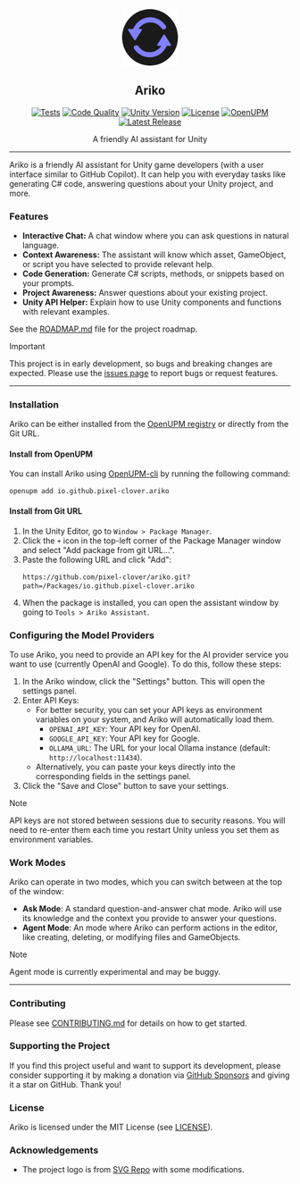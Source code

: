 <div align="center">
  <picture>
    <img alt="Ariko Logo" src="logo.svg" height="20%" width="20%">
  </picture>
<br>

<h2>Ariko</h2>

[![Tests](https://img.shields.io/github/actions/workflow/status/pixel-clover/ariko/tests.yml?branch=main&label=tests&style=flat&labelColor=282c34&logo=github)](https://github.com/pixel-clover/ariko/actions/workflows/tests.yml)
[![Code Quality](https://img.shields.io/codefactor/grade/github/pixel-clover/ariko?style=flat&label=code%20quality&labelColor=333333&logo=codefactor&logoColor=white)](https://www.codefactor.io/repository/github/pixel-clover/ariko)
[![Unity Version](https://img.shields.io/badge/unity-2021.3+-green?style=flat&labelColor=282c34&logo=unity)](https://unity.com)
[![License](https://img.shields.io/badge/License-MIT-007ec6?style=flat&labelColor=282c34&logo=open-source-initiative&label=license)](https://github.com/pixel-clover/ariko/blob/main/LICENSE)
[![OpenUPM](https://img.shields.io/npm/v/io.github.pixel-clover.ariko?label=openupm&registry_uri=https://package.openupm.com&style=flat&labelColor=282c34)](https://openupm.com/packages/io.github.pixel-clover.ariko/)
[![Latest Release](https://img.shields.io/github/v/release/pixel-clover/ariko?include_prereleases&label=release&style=flat&labelColor=282c34&logo=github)](https://github.com/pixel-clover/ariko/releases/latest)

A friendly AI assistant for Unity

</div>

---

Ariko is a friendly AI assistant for Unity game developers (with a user interface similar to GitHub Copilot).
It can help you with everyday tasks like generating C# code, answering questions about your Unity project, and more.

### Features

* **Interactive Chat:** A chat window where you can ask questions in natural language.
* **Context Awareness:** The assistant will know which asset, GameObject, or script you have selected to provide relevant help.
* **Code Generation:** Generate C# scripts, methods, or snippets based on your prompts.
* **Project Awareness:** Answer questions about your existing project.
* **Unity API Helper:** Explain how to use Unity components and functions with relevant examples.

See the [ROADMAP.md](ROADMAP.md) file for the project roadmap.

> [!IMPORTANT]
> This project is in early development, so bugs and breaking changes are expected.
> Please use the [issues page](https://github.com/pixel-clover/ariko/issues) to report bugs or request features.

---

### Installation

Ariko can be either installed from the [OpenUPM registry](https://openupm.com/packages/io.github.pixel-clover.ariko/)
or directly from the Git URL.

#### Install from OpenUPM

You can install Ariko using [OpenUPM-cli](https://github.com/openupm/openupm-cli) by running the following command:

```shell
openupm add io.github.pixel-clover.ariko
```

#### Install from Git URL

1.  In the Unity Editor, go to `Window > Package Manager`.
2.  Click the `+` icon in the top-left corner of the Package Manager window and select "Add package from git URL...".
3.  Paste the following URL and click "Add":
    ```
    https://github.com/pixel-clover/ariko.git?path=/Packages/io.github.pixel-clover.ariko
    ```
4.  When the package is installed, you can open the assistant window by going to `Tools > Ariko Assistant`.

### Configuring the Model Providers

To use Ariko, you need to provide an API key for the AI provider service you want to use (currently OpenAI and Google).
To do this, follow these steps:

1.  In the Ariko window, click the "Settings" button. This will open the settings panel.
2.  Enter API Keys:
    *   For better security, you can set your API keys as environment variables on your system, and Ariko will automatically load them.
        *   `OPENAI_API_KEY`: Your API key for OpenAI.
        *   `GOOGLE_API_KEY`: Your API key for Google.
        *   `OLLAMA_URL`: The URL for your local Ollama instance (default: `http://localhost:11434`).
    *   Alternatively, you can paste your keys directly into the corresponding fields in the settings panel.
3.  Click the "Save and Close" button to save your settings.

> [!NOTE]
> API keys are not stored between sessions due to security reasons.
> You will need to re-enter them each time you restart Unity unless you set them as environment variables.

### Work Modes

Ariko can operate in two modes, which you can switch between at the top of the window:

-   **Ask Mode**: A standard question-and-answer chat mode. Ariko will use its knowledge and the context you provide to answer your questions.
-   **Agent Mode**: An mode where Ariko can perform actions in the editor, like creating, deleting, or modifying files and GameObjects.

> [!NOTE]
> Agent mode is currently experimental and may be buggy.

---

### Contributing

Please see [CONTRIBUTING.md](CONTRIBUTING.md) for details on how to get started.

### Supporting the Project

If you find this project useful and want to support its development,
please consider supporting it by making a donation via [GitHub Sponsors](
https://github.com/sponsors/habedi) and giving it a star on GitHub.
Thank you!

### License

Ariko is licensed under the MIT License (see [LICENSE](LICENSE)).

### Acknowledgements

- The project logo is from [SVG Repo](https://www.svgrepo.com/svg/125334/reload) with some modifications.
